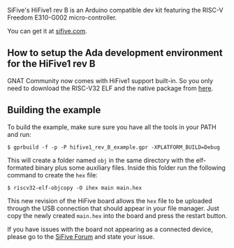 SiFive's HiFive1 rev B is an Arduino compatible dev kit featuring the RISC-V
Freedom E310-G002 micro-controller.

You can get it at [sifive.com](https://www.sifive.com/boards/hifive1-rev-b).

## How to setup the Ada development environment for the HiFive1 rev B

GNAT Community now comes with HiFive1 support built-in. So you only need to
download the RISC-V32 ELF and the native package from
[here](adacore.com/download).

## Building the example

To build the example, make sure sure you have all the tools in your PATH and
run:

`$ gprbuild -f -p -P hifive1_rev_B_example.gpr -XPLATFORM_BUILD=Debug`

This will create a folder named `obj` in the same directory with the elf-formated
binary plus some auxiliary files. Inside this folder run the following command
to create the `hex` file:

`$ riscv32-elf-objcopy -O ihex main main.hex`

This new revision of the HiFive board allows the `hex` file to be uploaded
through the USB connection that should appear in your file manager. Just copy
the newly created `main.hex` into the board and press the restart button.

If you have issues with the board not appearing as a connected device, please
go to the [SiFive Forum](https://forums.sifive.com/) and state your issue.
